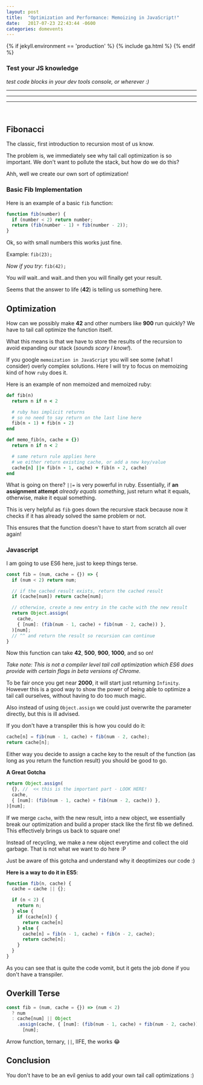 ```yaml
---
layout: post
title:  "Optimization and Performance: Memoizing in JavaScript!"
date:   2017-07-23 22:43:44 -0600
categories: domevents
---
```


{% if jekyll.environment == 'production' %}
{% include ga.html %}
{% endif %}

### Test your JS knowledge

_test code blocks in your dev tools console, or wherever :)_

<hr>
<hr>
<hr>
<br>

## Fibonacci

The classic, first introduction to recursion most of us know.

The problem is, we immediately see why tail call optimization is so important. We don't want to pollute the stack, but how do we do this?

Ahh, well we create our own sort of optimization!

### Basic Fib Implementation

Here is an example of a basic `fib` function:

```javascript
function fib(number) {
  if (number < 2) return number;
  return (fib(number - 1) + fib(number - 2));
}
```

Ok, so with small numbers this works just fine.

Example: `fib(23);`

_Now if you try_: `fib(42);`

You _will_ wait..and wait..and then you will finally get your result.

Seems that the answer to life (**42**) is telling us something here.

## Optimization

How can we possibly make **42** and other numbers like **900** run quickly? We have to tail call optimize the function itself.

What this means is that we have to store the results of the recursion to avoid expanding our stack (_sounds scary I know!_).

If you google `memoization in JavaScript` you will see some (what I consider) overly complex solutions. Here I will try to focus on memoizing kind of how `ruby` does it.

Here is an example of non memoized and memoized ruby:

```ruby
def fib(n)
  return n if n < 2

  # ruby has implicit returns
  # so no need to say return on the last line here
  fib(n - 1) + fib(n - 2)
end

def memo_fib(n, cache = {})
  return n if n < 2

  # same return rule applies here
  # we either return existing cache, or add a new key/value
  cache[n] ||= fib(n - 1, cache) + fib(n - 2, cache)
end
```

What is going on there? `||=` is very powerful in ruby. Essentially, if **an assignment attempt** _already equals something_, just return what it equals, otherwise, make it equal something.

This is very helpful as `fib` goes down the recursive stack because now it checks if it has already solved the same problem or not.

This ensures that the function doesn't have to start from scratch all over again!

### Javascript

I am going to use ES6 here, just to keep things terse. 

```javascript
const fib = (num, cache = {}) => {
  if (num < 2) return num;

  // if the cached result exists, return the cached result
  if (cache[num]) return cache[num];

  // otherwise, create a new entry in the cache with the new result
  return Object.assign(
    cache,
    { [num]: (fib(num - 1, cache) + fib(num - 2, cache)) },
  )[num];
  // ^^ and return the result so recursion can continue
}
```

Now this function can take **42**, **500**, **900**, **1000**, and so on!

_Take note: This is not a compiler level tail call optimization which ES6 does provide with certain flags in beta versions of Chrome._

To be fair once you get near **2000**, it will start just returning `Infinity`. However this is a good way to show the power of being able to optimize a tail call ourselves, without having to do too much magic.

Also instead of using `Object.assign` we could just overwrite the parameter directly, but this is ill advised.

If you don't have a transpiler this is how you could do it:

```javascript
cache[n] = fib(num - 1, cache) + fib(num - 2, cache);
return cache[n];
```

Either way you decide to assign a cache key to the result of the function (as long as you return the function result) you should be good to go.


**A Great Gotcha**

```javascript
return Object.assign(
  {}, //  << this is the important part - LOOK HERE!
  cache,
  { [num]: (fib(num - 1, cache) + fib(num - 2, cache)) },
)[num];
```

If we merge `cache`, with the new result, into a new object, we essentially break our optimization and build a proper stack like the first fib we defined. This effectively brings us back to square one!

Instead of recycling, we make a new object everytime and collect the old garbage. That is not what we want to do here :P

Just be aware of this gotcha and understand why it deoptimizes our code :)

**Here is a way to do it in ES5**:

```javascript
function fib(n, cache) {
  cache = cache || {};

  if (n < 2) {
    return n;
  } else {
    if (cache[n]) {
      return cache[n]
    } else {
      cache[n] = fib(n - 1, cache) + fib(n - 2, cache);
      return cache[n];
    }
  }
}
```

As you can see that is quite the code vomit, but it gets the job done if you don't have a transpiler.

## Overkill Terse

```javascript
const fib = (num, cache = {}) => (num < 2)
  ? num
  : cache[num] || Object
    .assign(cache, { [num]: (fib(num - 1, cache) + fib(num - 2, cache)) })
      [num];
```

Arrow function, ternary, `||`, IIFE, the works 😂

## Conclusion

You don't have to be an evil genius to add your own tail call optimizations :)
